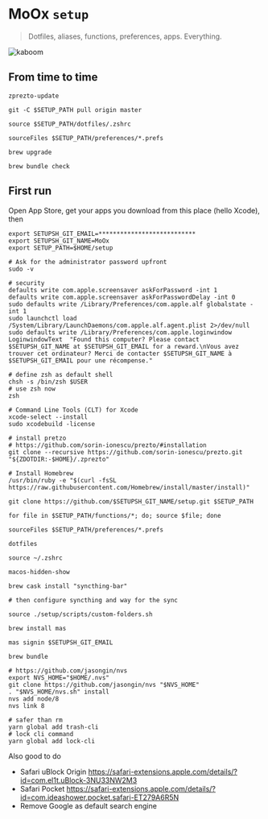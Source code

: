 # MoOx `setup`

> Dotfiles, aliases, functions, preferences, apps. Everything.

![kaboom](https://raw.githubusercontent.com/MoOx/setup/master/.kaboom.gif)

## From time to time

```console
zprezto-update

git -C $SETUP_PATH pull origin master

source $SETUP_PATH/dotfiles/.zshrc

sourceFiles $SETUP_PATH/preferences/*.prefs

brew upgrade

brew bundle check
```

## First run

Open App Store, get your apps you download from this place (hello Xcode), then

```console
export SETUPSH_GIT_EMAIL=***************************
export SETUPSH_GIT_NAME=MoOx
export SETUP_PATH=$HOME/setup

# Ask for the administrator password upfront
sudo -v

# security
defaults write com.apple.screensaver askForPassword -int 1
defaults write com.apple.screensaver askForPasswordDelay -int 0
sudo defaults write /Library/Preferences/com.apple.alf globalstate -int 1
sudo launchctl load /System/Library/LaunchDaemons/com.apple.alf.agent.plist 2>/dev/null
sudo defaults write /Library/Preferences/com.apple.loginwindow LoginwindowText  "Found this computer? Please contact $SETUPSH_GIT_NAME at $SETUPSH_GIT_EMAIL for a reward.\nVous avez trouver cet ordinateur? Merci de contacter $SETUPSH_GIT_NAME à $SETUPSH_GIT_EMAIL pour une récompense."

# define zsh as default shell
chsh -s /bin/zsh $USER
# use zsh now
zsh

# Command Line Tools (CLT) for Xcode
xcode-select --install
sudo xcodebuild -license

# install pretzo
# https://github.com/sorin-ionescu/prezto/#installation
git clone --recursive https://github.com/sorin-ionescu/prezto.git "${ZDOTDIR:-$HOME}/.zprezto"

# Install Homebrew
/usr/bin/ruby -e "$(curl -fsSL https://raw.githubusercontent.com/Homebrew/install/master/install)"

git clone https://github.com/$SETUPSH_GIT_NAME/setup.git $SETUP_PATH

for file in $SETUP_PATH/functions/*; do; source $file; done

sourceFiles $SETUP_PATH/preferences/*.prefs

dotfiles

source ~/.zshrc

macos-hidden-show

brew cask install "syncthing-bar"

# then configure syncthing and way for the sync

source ./setup/scripts/custom-folders.sh

brew install mas

mas signin $SETUPSH_GIT_EMAIL

brew bundle

# https://github.com/jasongin/nvs
export NVS_HOME="$HOME/.nvs"
git clone https://github.com/jasongin/nvs "$NVS_HOME"
. "$NVS_HOME/nvs.sh" install
nvs add node/8
nvs link 8

# safer than rm
yarn global add trash-cli
# lock cli command
yarn global add lock-cli
```

Also good to do

- Safari uBlock Origin https://safari-extensions.apple.com/details/?id=com.el1t.uBlock-3NU33NW2M3
- Safari Pocket https://safari-extensions.apple.com/details/?id=com.ideashower.pocket.safari-ET279A6R5N
- Remove Google as default search engine
